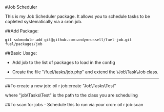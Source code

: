 #Job Scheduler


This is my Job Scheduler package.
It allows you to schedule tasks to be copleted systematically via a cron job.


##Add Package:

	git submodule add git@github.com:andymrussell/fuel-job.git fuel/packages/job


##Basic Usage:
* Add job to the list of packages to load in the config
* Create the file "/fuel/tasks/job.php" and extend the \Job\Task\Job class.

	<?php
	namespace Fuel\Tasks;
	class Job extends \Job\Tasks\Job{}


_________________


##To create a new job:
	oil r job:create "Job\Tasks\Test"

where "job\Tasks\Test" is the path to the class you are scheduling

##To scan for jobs - Schedule this to run via your cron:
	oil r job:scan

